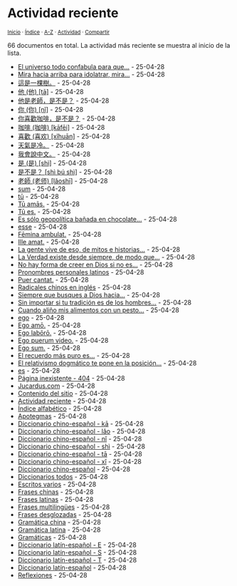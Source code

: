 # Actividad reciente
<sup>[Inicio](../index.md) · [Índice](../index.md#contenido) · [A-Z](../indices/alfabetico.md) · [Actividad](../indices/actividad.md) · [Compartir](https://x.com/intent/tweet?text=Actividad%20reciente%20en%20Jucardus.%20Las%20entradas%20m%C3%A1s%20recientes%20se%20muestran%20al%20inicio%20de%20la%20lista.%0A%E2%86%92%20https%3A%2F%2Fjucardus.github.io%2Findices%2Factividad.html%0A%0A%23indcs_jucardus%0A%40jucardus)</sup>

66 documentos en total. La actividad más reciente se muestra al inicio de la lista.

* [El universo todo confabula para que...](https://jucardus.github.io/contenido/e/l/u/el-universo-todo-confabula-para.html) - 25-04-28
* [Mira hacia arriba para idolatrar, mira...](https://jucardus.github.io/contenido/m/i/r/mira-hacia-arriba-para-idolatrar.html) - 25-04-28
* [這是一棵樹。](https://jucardus.github.io/contenido/z/h/e/zhe4-shi2-yi1-ke1-shu4.html) - 25-04-28
* [他 (他) [tā]](https://jucardus.github.io/contenido/t/a/1/ta1-20182.html) - 25-04-28
* [他是老師，是不是？](https://jucardus.github.io/contenido/t/a/1/ta1-shi4-lao3-shi1-shi4-bu2-shi4.html) - 25-04-28
* [你 (你) [nǐ]](https://jucardus.github.io/contenido/n/i/3/ni3-20320.html) - 25-04-28
* [你喜歡咖啡，是不是？](https://jucardus.github.io/contenido/n/i/3/ni3-xi3-huan1-ka1-fei1-shi4-bu2-shi4.html) - 25-04-28
* [咖啡 (咖啡) [kāfēi]](https://jucardus.github.io/contenido/k/a/1/ka1-fei1.html) - 25-04-28
* [喜歡 (喜欢) [xǐhuān]](https://jucardus.github.io/contenido/x/i/3/xi3-huan1.html) - 25-04-28
* [天氣是冷。](https://jucardus.github.io/contenido/t/i/a/tian1-qi4-shi4-leng3.html) - 25-04-28
* [我會說中文。](https://jucardus.github.io/contenido/w/o/3/wo3-hui4-shuo1-zhong1-wen2.html) - 25-04-28
* [是 (是) [shì]](https://jucardus.github.io/contenido/s/h/i/shi4-26159.html) - 25-04-28
* [是不是？ [shì bú shì]](https://jucardus.github.io/contenido/s/h/i/shi4-bu2-shi4.html) - 25-04-28
* [老師 (老师) [lǎoshī]](https://jucardus.github.io/contenido/l/a/o/lao3-shi1.html) - 25-04-28
* [sum](https://jucardus.github.io/contenido/s/u/m/sum.html) - 25-04-28
* [tū](https://jucardus.github.io/contenido/t/u/m/tu.html) - 25-04-28
* [Tū amās.](https://jucardus.github.io/contenido/t/u/a/tu-amas.html) - 25-04-28
* [Tū es.](https://jucardus.github.io/contenido/t/u/e/tu-es.html) - 25-04-28
* [Es sólo geopolítica bañada en chocolate...](https://jucardus.github.io/contenido/e/s/s/es-solo-geopolitica-banada-en.html) - 25-04-28
* [esse](https://jucardus.github.io/contenido/e/s/s/esse.html) - 25-04-28
* [Fēmina ambulat.](https://jucardus.github.io/contenido/f/e/m/femina-ambulat.html) - 25-04-28
* [Ille amat.](https://jucardus.github.io/contenido/i/l/l/ille-amat.html) - 25-04-28
* [La gente vive de eso, de mitos e historias...](https://jucardus.github.io/contenido/l/a/g/la-gente-vive-de-eso.html) - 25-04-28
* [La Verdad existe desde siempre, de modo que...](https://jucardus.github.io/contenido/l/a/v/la-verdad-existe-desde-siempre.html) - 25-04-28
* [No hay forma de creer en Dios si no es...](https://jucardus.github.io/contenido/n/o/h/no-hay-forma-de-creer-en.html) - 25-04-28
* [Pronombres personales latinos](https://jucardus.github.io/contenido/p/r/o/pronombres-personales-latinos.html) - 25-04-28
* [Puer cantat.](https://jucardus.github.io/contenido/p/u/e/puer-cantat.html) - 25-04-28
* [Radicales chinos en inglés](https://jucardus.github.io/contenido/r/a/d/radicales-chinos-ingles.html) - 25-04-28
* [Siempre que busques a Dios hacia...](https://jucardus.github.io/contenido/s/i/e/siempre-que-busques-a-dios.html) - 25-04-28
* [Sin importar si tu tradición es de los hombres...](https://jucardus.github.io/contenido/s/i/n/sin-importar-si-tu-tradicion.html) - 25-04-28
* [Cuando aliño mis alimentos con un pesto...](https://jucardus.github.io/contenido/c/u/a/cuando-alino-mis-alimentos-con.html) - 25-04-28
* [ego](https://jucardus.github.io/contenido/e/g/o/ego.html) - 25-04-28
* [Ego amō.](https://jucardus.github.io/contenido/e/g/o/ego-amo.html) - 25-04-28
* [Ego labōrō.](https://jucardus.github.io/contenido/e/g/o/ego-laboro.html) - 25-04-28
* [Ego puerum video.](https://jucardus.github.io/contenido/e/g/o/ego-puerum-video.html) - 25-04-28
* [Ego sum.](https://jucardus.github.io/contenido/e/g/o/ego-sum.html) - 25-04-28
* [El recuerdo más puro es...](https://jucardus.github.io/contenido/e/l/r/el-recuerdo-mas-puro-es.html) - 25-04-28
* [El relativismo dogmático te pone en la posición...](https://jucardus.github.io/contenido/e/l/r/el-relativismo-dogmatico-te-pone.html) - 25-04-28
* [es](https://jucardus.github.io/contenido/e/s/m/es.html) - 25-04-28
* [Página inexistente - 404](https://jucardus.github.io/404.html) - 25-04-28
* [Jucardus.com](https://jucardus.github.io/index.html) - 25-04-28
* [Contenido del sitio](https://jucardus.github.io/contenido/contenido.html) - 25-04-28
* [Actividad reciente](https://jucardus.github.io/indices/actividad.html) - 25-04-28
* [Índice alfabético](https://jucardus.github.io/indices/alfabetico.html) - 25-04-28
* [Apotegmas](https://jucardus.github.io/indices/apotegmas.html) - 25-04-28
* [Diccionario chino-español - kā](https://jucardus.github.io/indices/chino-espanol-ka1.html) - 25-04-28
* [Diccionario chino-español - lǎo](https://jucardus.github.io/indices/chino-espanol-lao3.html) - 25-04-28
* [Diccionario chino-español - nǐ](https://jucardus.github.io/indices/chino-espanol-ni3.html) - 25-04-28
* [Diccionario chino-español - shì](https://jucardus.github.io/indices/chino-espanol-shi4.html) - 25-04-28
* [Diccionario chino-español - tā](https://jucardus.github.io/indices/chino-espanol-ta1.html) - 25-04-28
* [Diccionario chino-español - xǐ](https://jucardus.github.io/indices/chino-espanol-xi3.html) - 25-04-28
* [Diccionario chino-español](https://jucardus.github.io/indices/chino-espanol.html) - 25-04-28
* [Diccionarios todos](https://jucardus.github.io/indices/diccionarios.html) - 25-04-28
* [Escritos varios](https://jucardus.github.io/indices/escritos.html) - 25-04-28
* [Frases chinas](https://jucardus.github.io/indices/frases-chinas.html) - 25-04-28
* [Frases latinas](https://jucardus.github.io/indices/frases-latinas.html) - 25-04-28
* [Frases multilingües](https://jucardus.github.io/indices/frases-multilingues.html) - 25-04-28
* [Frases desglozadas](https://jucardus.github.io/indices/frases.html) - 25-04-28
* [Gramática china](https://jucardus.github.io/indices/gramatica-china.html) - 25-04-28
* [Gramática latina](https://jucardus.github.io/indices/gramatica-latina.html) - 25-04-28
* [Gramáticas](https://jucardus.github.io/indices/gramaticas.html) - 25-04-28
* [Diccionario latín-español - E](https://jucardus.github.io/indices/latin-espanol-e.html) - 25-04-28
* [Diccionario latín-español - S](https://jucardus.github.io/indices/latin-espanol-s.html) - 25-04-28
* [Diccionario latín-español - T](https://jucardus.github.io/indices/latin-espanol-t.html) - 25-04-28
* [Diccionario latín-español](https://jucardus.github.io/indices/latin-espanol.html) - 25-04-28
* [Reflexiones](https://jucardus.github.io/indices/reflexiones.html) - 25-04-28
